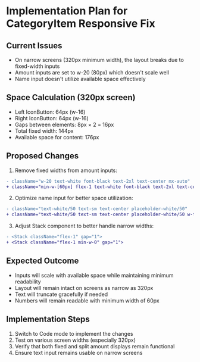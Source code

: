 # Implementation Plan for CategoryItem Responsive Fix

## Current Issues
- On narrow screens (320px minimum width), the layout breaks due to fixed-width inputs
- Amount inputs are set to w-20 (80px) which doesn't scale well
- Name input doesn't utilize available space effectively

## Space Calculation (320px screen)
- Left IconButton: 64px (w-16)
- Right IconButton: 64px (w-16)
- Gaps between elements: 8px × 2 = 16px
- Total fixed width: 144px
- Available space for content: 176px

## Proposed Changes

1. Remove fixed widths from amount inputs:
```diff
- className="w-20 text-white font-black text-2xl text-center mx-auto"
+ className="min-w-[60px] flex-1 text-white font-black text-2xl text-center"
```

2. Optimize name input for better space utilization:
```diff
- className="text-white/50 text-sm text-center placeholder-white/50"
+ className="text-white/50 text-sm text-center placeholder-white/50 w-full"
```

3. Adjust Stack component to better handle narrow widths:
```diff
- <Stack className="flex-1" gap="1">
+ <Stack className="flex-1 min-w-0" gap="1">
```

## Expected Outcome
- Inputs will scale with available space while maintaining minimum readability
- Layout will remain intact on screens as narrow as 320px
- Text will truncate gracefully if needed
- Numbers will remain readable with minimum width of 60px

## Implementation Steps
1. Switch to Code mode to implement the changes
2. Test on various screen widths (especially 320px)
3. Verify that both fixed and split amount displays remain functional
4. Ensure text input remains usable on narrow screens